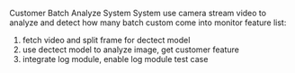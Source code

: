 Customer Batch Analyze System
System use camera stream video to analyze and detect how many batch custom come into monitor
feature list:
1. fetch video and split frame for dectect model
2. use dectect model to analyze image, get customer feature
3. integrate log module, enable log module test case
